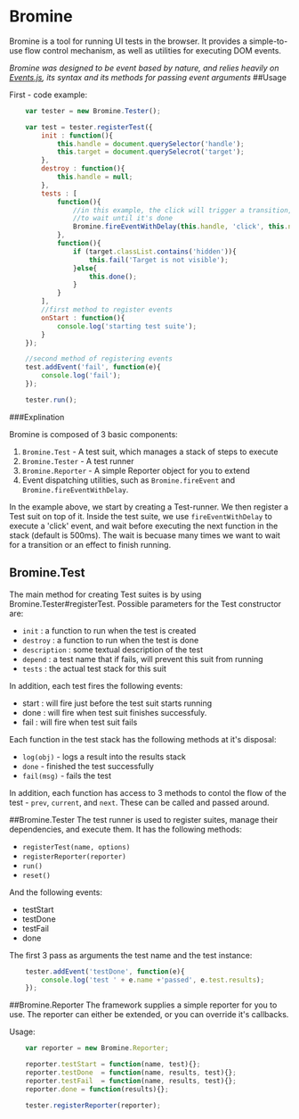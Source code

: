 Bromine
=======
Bromine is a tool for running UI tests in the browser. It provides a simple-to-use flow control mechanism, as well as utilities for executing DOM events.

*Bromine was designed to be event based by nature, and relies heavily on [Events.js](https://github.com/arieh/Events), its syntax and its methods for passing event arguments*
##Usage

First - code example:


```javascript
    var tester = new Bromine.Tester();

    var test = tester.registerTest({
        init : function(){
            this.handle = document.querySelector('handle');
            this.target = document.querySelecrot('target');
        },
        destroy : function(){
            this.handle = null;    
        },
        tests : [
            function(){
                //in this example, the click will trigger a transition, so we have
                //to wait until it's done
                Bromine.fireEventWithDelay(this.handle, 'click', this.next);    
            },
            function(){
                if (target.classList.contains('hidden')){
                    this.fail('Target is not visible');    
                }else{
                    this.done();    
                }
            }
        ],
        //first method to register events
        onStart : function(){
            console.log('starting test suite');    
        }
    });

    //second method of registering events
    test.addEvent('fail', function(e){
        console.log('fail');    
    });

    tester.run();
```

###Explination

Bromine is composed of 3 basic components:

1. `Bromine.Test` - A test suit, which manages a stack of steps to execute
2. `Bromine.Tester` - A test runner
3. `Bromine.Reporter` - A simple Reporter object for you to extend
4. Event dispatching utilities, such as `Bromine.fireEvent` and `Bromine.fireEventWithDelay`.

In the example above, we start by creating a Test-runner. We then register a Test suit on top of it. 
Inside the test suite, we use `fireEventWithDelay` to execute a 'click' event, and wait before executing the next function in the stack (default is 500ms). The wait is becuase many times we want to wait for a transition or an effect to finish running.

## Bromine.Test
The main method for creating Test suites is by using Bromine.Tester#registerTest. 
Possible parameters for the Test constructor are:

* `init` :  a function to run when the test is created
* `destroy` : a function to run when the test is done
* `description` : some textual description of the test
* `depend` : a test name that if fails, will prevent this suit from running
* `tests` : the actual test stack for this suit

In addition, each test fires the following events:
* start : will fire just before the test suit starts running
* done  : will fire when test suit finishes successfuly. 
* fail  : will fire when test suit fails

Each function in the test stack has the following methods at it's disposal:
* `log(obj)` - logs a result into the results stack
* `done` - finished the test successfully
* `fail(msg)` - fails the test

In addition, each function has access to 3 methods to contol the flow of the test - `prev`, `current`, and `next`. These can be called and passed around.

##Bromine.Tester
The test runner is used to register suites, manage their dependencies, and execute them. It has the following methods:

* `registerTest(name, options)`
* `registerReporter(reporter)`
* `run()`
* `reset()`

And the following events:

* testStart
* testDone
* testFail
* done

The first 3 pass as arguments the test name and the test instance:
 
```javascript
    tester.addEvent('testDone', function(e){
        console.log('test ' + e.name +'passed', e.test.results);   
    });
```

##Bromine.Reporter
The framework supplies a simple reporter for you to use. The reporter can either be extended, or you can override it's callbacks.

Usage:

```javascript
    var reporter = new Bromine.Reporter;

    reporter.testStart = function(name, test){};
    reporter.testDone  = function(name, results, test){};
    reporter.testFail  = function(name, results, test){};
    reporter.done = function(results){};

    tester.registerReporter(reporter);
```
